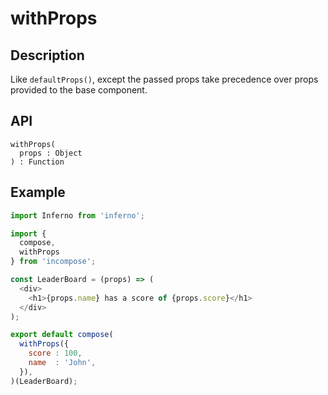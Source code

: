 # withProps
## Description
Like `defaultProps()`, except the passed props take precedence over props provided to the base component.

## API
```
withProps(
  props : Object
) : Function
```

## Example
```javascript
import Inferno from 'inferno';

import {
  compose,
  withProps
} from 'incompose';

const LeaderBoard = (props) => (
  <div>
    <h1>{props.name} has a score of {props.score}</h1>
  </div>
);

export default compose(
  withProps({
    score : 100,
    name  : 'John',
  }),
)(LeaderBoard);
```